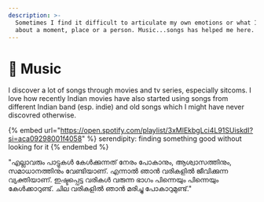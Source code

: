 ```yaml
---
description: >-
  Sometimes I find it difficult to articulate my own emotions or what I feel
  about a moment, place or a person. Music...songs has helped me here.
---
```


# 🌅 Music

I discover a lot of songs through movies and tv series, especially sitcoms. I love how recently Indian movies have also started using songs from different Indian band (esp. indie) and old songs which I might have never discovred otherwise.&#x20;

{% embed url="https://open.spotify.com/playlist/3xMlEkbgLci4L91SUiskdI?si=aca09298001f4058" %}
serendipity: finding something good without looking for it
{% endembed %}

"എല്ലാവരും പാട്ടുകൾ കേൾക്കുന്നത് നേരം പോകാനും, ആശ്വാസത്തിനും, സമാധാനത്തിനും വേണ്ടിയാണ്. എന്നാൽ ഞാൻ വരികളിൽ ജീവിക്കുന്ന വ്യക്തിയാണ്. ഇഷ്ടപ്പെട്ട വരികൾ വരുന്ന ഭാഗം പിന്നെയും പിന്നെയും കേൾക്കാറുണ്ട്. ചില വരികളിൽ ഞാൻ മരിച്ചു പോകാറുമുണ്ട്."
